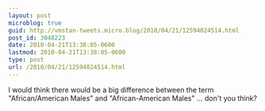 ```yaml
---
layout: post
microblog: true
guid: http://vmstan-tweets.micro.blog/2010/04/21/12594024514.html
post_id: 3048223
date: 2010-04-21T13:38:05-0600
lastmod: 2010-04-21T13:38:05-0600
type: post
url: /2010/04/21/12594024514.html
---
```

I would think there would be a big difference between the term "African/American Males" and "African-American Males" ... don't you think?

